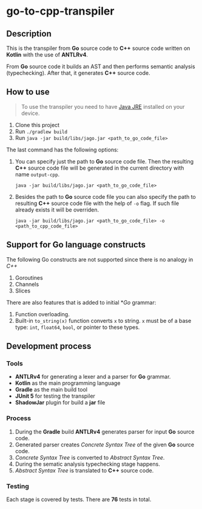 # go-to-cpp-transpiler

## Description
This is the transpiler from **Go** source code to **C++** source code written on **Kotlin** with the use of **ANTLRv4**.

From **Go** source code it builds an AST and then performs semantic analysis (typechecking).
After that, it generates **C++** source code.

## How to use
> To use the transpiler you need to have [Java JRE](https://docs.oracle.com/goldengate/1212/gg-winux/GDRAD/java.htm#BGBFJHAB) installed on your device.

1. Clone this project
2. Run ```./gradlew build```
3. Run ```java -jar build/libs/jago.jar <path_to_go_code_file>```

The last command has the following options:
1. You can specify just the path to **Go** source code file. Then the resulting **C++** source code file will be generated in the current directory with name `output-cpp`.
    
    ```java -jar build/libs/jago.jar <path_to_go_code_file>```
2. Besides the path to **Go** source code file you can also specify the path to resulting **C++** source code file with the help of `-o` flag. If such file already exists it will be overriden.

   ```java -jar build/libs/jago.jar <path_to_go_code_file> -o <path_to_cpp_code_file>```

## Support for Go language constructs

The following Go constructs are not supported since there is no analogy in *C++*
1. Goroutines
2. Channels
3. Slices

There are also features that is added to initial **Go* grammar:
1. Function overloading.
2. Built-in `to_string(x)` function converts `x` to string. `x` must be of a base type: `int`, `float64`, `bool`, or pointer to these types.

## Development process

### Tools
* **ANTLRv4** for generating a lexer and a parser for **Go** grammar.
* **Kotlin** as the main programming language
* **Gradle** as the main build tool
* **JUnit 5** for testing the transpiler
* **ShadowJar** plugin for build a **jar** file

### Process 
1. During the **Gradle** build **ANTLRv4** generates parser for input **Go** source code.
2. Generated parser creates *Concrete Syntax Tree* of the given **Go** source code.
3. *Concrete Syntax Tree* is converted to *Abstract Syntax Tree*.
4. During the sematic analysis typechecking stage happens.
5. *Abstract Syntax Tree* is translated to **C++** source code.

### Testing
Each stage is covered by tests.
There are **76** tests in total.
